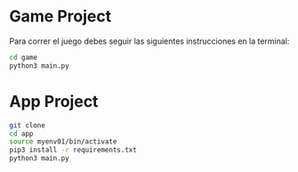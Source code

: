 # Game Project

Para correr el juego debes seguir las siguientes instrucciones en la terminal:

```sh
cd game
python3 main.py
```

# App Project

```sh
git clone
cd app
source myenv01/bin/activate
pip3 install -r requirements.txt
python3 main.py
```
